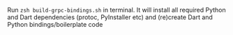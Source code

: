 Run `zsh build-grpc-bindings.sh` in terminal. It will install all required Python and Dart dependencies (protoc, PyInstaller etc) and (re)create Dart and Python bindings/boilerplate code